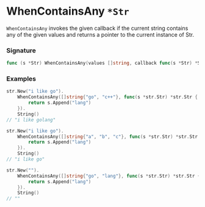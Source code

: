 # WhenContainsAny `*Str`

`WhenContainsAny` invokes the given callback if the current string contains any of the given values and returns a pointer to the current instance of Str.

### Signature

```go
func (s *Str) WhenContainsAny(values []string, callback func(s *Str) *Str) *Str
```

### Examples

```go
str.New("i like go").
	WhenContainsAny([]string{"go", "c++"}, func(s *str.Str) *str.Str {
		return s.Append("lang")
	}).
	String()
// "i like golang"

str.New("i like go").
	WhenContainsAny([]string{"a", "b", "c"}, func(s *str.Str) *str.Str {
		return s.Append("lang")
	}).
	String()
// "i like go"

str.New("").
	WhenContainsAny([]string{"go", "lang"}, func(s *str.Str) *str.Str {
		return s.Append("lang")
	}).
	String()
// ""

```
